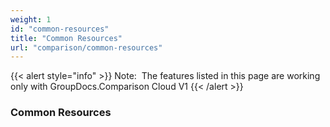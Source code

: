```yaml
---
weight: 1
id: "common-resources"
title: "Common Resources"
url: "comparison/common-resources"
---
```


{{< alert style="info" >}}
Note:  The features listed in this page are working only with GroupDocs.Comparison Cloud V1
{{< /alert >}}

 

### Common Resources ###



